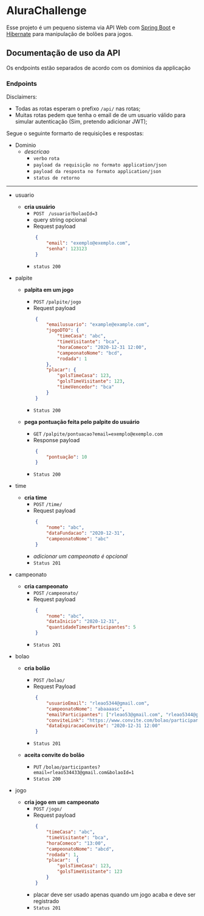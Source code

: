 # AluraChallenge

Esse projeto é um pequeno sistema via API Web com [Spring Boot](https://spring.io/projects/spring-boot) e [Hibernate](https://hibernate.org/) para manipulação de bolões para jogos.

## Documentação de uso da API

Os endpoints estão separados de acordo com os dominios da applicação 

### Endpoints

Disclaimers:

- Todas as rotas esperam o prefixo ``` /api/ ``` nas rotas;
- Muitas rotas pedem que tenha o email de de um usuario válido para simular autenticação (Sim, pretendo adicionar JWT); 

Segue o seguinte formarto de requisições e respostas:

- Dominio
    - *descricao*
        - `verbo` `rota`
        - ` payload da requisição no formato application/json `
        - ` payload da resposta no formato application/json `
        - ` status de retorno `

---

- usuario
    - **cria usuário**
        - ` POST ` ` /usuario?bolaoId=3`
        - query string opcional
        - Request payload
        ```json
            {
                "email": "exemplo@exemplo.com",
                "senha": 123123
            }
        ```
        - ` status 200 `
        
- palpite
    - **palpita em um jogo**
        - ` POST ` ` /palpite/jogo `
        - Request payload
        ```json
            {
                "emailusuario": "example@example.com",
                "jogoDTO": {
                    "timeCasa": "abc",
                    "timeVisitante": "bca",
                    "horaComeco": "2020-12-31 12:00",
                    "campeonatoNome": "bcd",
                    "rodada": 1
                },
                "placar": {
                    "golsTimeCasa": 123,
                    "golsTimeVisitante": 123,
                    "timeVencedor": "bca"
                }
            }
        ```
        - ` Status 200 `   
        
    - **pega pontuação feita pelo palpite do usuário**
        - ` GET ` ` /palpite/pontuacao?email=exemplo@exemplo.com `
        - Response payload
        ```json
            {
                "pontuação": 10
            }
        ```
        - ` Status 200 `

- time
    - **cria time**
        - ` POST ` `/time/`
        - Request payload
        ```json
            {
                "nome": "abc",
                "dataFundacao": "2020-12-31",
                "campeonatoNome": "abc" 
            }
        ```
        - *adicionar um campeonato é opcional*
        - ` Status 201 `

- campeonato
    - **cria campeonato**
        - ` POST ` ` /campeonato/ `
        - Request payload
        ```json
            {
                "nome": "abc",
                "dataInicio": "2020-12-31",
                "quantidadeTimesParticipantes": 5
            }
        ```
        - ` Status 201 `

- bolao
    - **cria bolão**
        - ` POST ` ` /bolao/ `
        - Request Payload
        ```json
            {
                "usuarioEmail": "rleao5344@gmail.com",
                "campeonatoNome": "abaaaasc",
                "emailParticipantes": ["rleao53@gmail.com", "rleao5344@gmail.com"],
                "conviteLink": "https://www.convite.com/bolao/participantes?email=rleao534433@gmail.com&bolaoId=1",
                "dataExpiracaoConvite": "2020-12-31 12:00"
            }
        ```
        - ` Status 201 `
    
    - **aceita convite do bolão**
        - ` PUT ` ` /bolao/participantes?email=rleao534433@gmail.com&bolaoId=1 `
        - ` Status 200 `
    
- jogo
    - **cria jogo em um campeonato**
        - `POST` `/jogo/`
        - Request payload
        ```json
            {
                "timeCasa": "abc",
                "timeVisitante": "bca",
                "horaComeco": "13:00",
                "campeonatoNome": "abcd",
                "rodada": 1,
                "placar":  {
                    "golsTimeCasa": 123,
                    "golsTimeVisitante": 123
                }
            }
        ```
        - placar deve ser usado apenas quando um jogo acaba e deve ser registrado
        - ` Status 201 `
